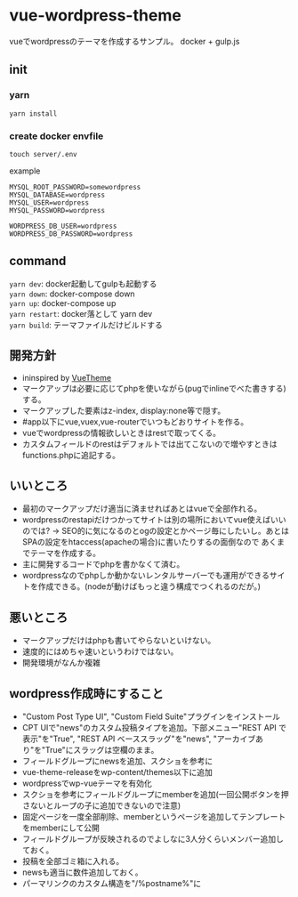 # vue-wordpress-theme

vueでwordpressのテーマを作成するサンプル。
docker + gulp.js

## init

### yarn
`yarn install`

### create docker envfile
`touch server/.env`

example
```
MYSQL_ROOT_PASSWORD=somewordpress
MYSQL_DATABASE=wordpress
MYSQL_USER=wordpress
MYSQL_PASSWORD=wordpress

WORDPRESS_DB_USER=wordpress
WORDPRESS_DB_PASSWORD=wordpress
```


## command
`yarn dev`: docker起動してgulpも起動する  
`yarn down`: docker-compose down  
`yarn up`: docker-compose up  
`yarn restart`: docker落として yarn dev  
`yarn build`: テーマファイルだけビルドする    

## 開発方針
- ininspired by [VueTheme](https://github.com/rtCamp/VueTheme)
- マークアップは必要に応じてphpを使いながら(pugでinlineでべた書きする)する。
- マークアップした要素はz-index, display:none等で隠す。
- #app以下にvue,vuex,vue-routerでいつもどおりサイトを作る。
- vueでwordpressの情報欲しいときはrestで取ってくる。
- カスタムフィールドのrestはデフォルトでは出てこないので増やすときはfunctions.phpに追記する。

## いいところ
- 最初のマークアップだけ適当に済ませればあとはvueで全部作れる。
- wordpressのrestapiだけつかってサイトは別の場所においてvue使えばいいのでは? -> SEO的に気になるのとogの設定とかページ毎にしたいし。あとはSPAの設定をhtaccess(apacheの場合)に書いたりするの面倒なので
あくまでテーマを作成する。
- 主に開発するコードでphpを書かなくて済む。
- wordpressなのでphpしか動かないレンタルサーバーでも運用ができるサイトを作成できる。(nodeが動けばもっと違う構成でつくれるのだが。)

## 悪いところ
- マークアップだけはphpも書いてやらないといけない。
- 速度的にはめちゃ速いというわけではない。
- 開発環境がなんか複雑



## wordpress作成時にすること

- "Custom Post Type UI", "Custom Field Suite"プラグインをインストール
- CPT UIで"news"のカスタム投稿タイプを追加。下部メニュー"REST API で表示"を"True", "REST API ベーススラッグ"を"news", "アーカイブあり"を"True"にスラッグは空欄のまま。
- フィールドグループにnewsを追加、スクショを参考に
- vue-theme-releaseをwp-content/themes以下に追加
- wordpressでwp-vueテーマを有効化
- スクショを参考にフィールドグループにmemberを追加(一回公開ボタンを押さないとループの子に追加できないので注意)
- 固定ページを一度全部削除、memberというページを追加してテンプレートをmemberにして公開
- フィールドグループが反映されるのでよしなに3人分くらいメンバー追加しておく。
- 投稿を全部ゴミ箱に入れる。
- newsも適当に数件追加しておく。
- パーマリンクのカスタム構造を"/%postname%"に


